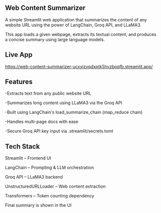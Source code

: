 ## Web Content Summarizer
A simple Streamlit web application that summarizes the content of any website URL using the power of LangChain, Groq API, and LLaMA3.

This app loads a given webpage, extracts its textual content, and produces a concise summary using large language models.

 ## Live App
https://web-content-summarizer-ucxyjzyqdxptk5hvzbpqfb.streamlit.app/

## Features
-Extracts text from any public website URL

-Summarizes long content using LLaMA3 via the Groq API

-Built using LangChain's load_summarize_chain (map_reduce chain)

-Handles multi-page docs with ease

-Secure Groq API key input via .streamlit/secrets.toml

## Tech Stack
Streamlit – Frontend UI

LangChain – Prompting & LLM orchestration

Groq API – LLaMA3 backend

UnstructuredURLLoader – Web content extraction

Transformers – Token counting dependency


Final summary is shown in the UI
